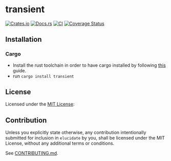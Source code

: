 # transient

[![Crates.io](https://img.shields.io/crates/v/transient.svg)](https://crates.io/crates/transient)
[![Docs.rs](https://docs.rs/transient/badge.svg)](https://docs.rs/transient)
[![CI](https://github.com/dark-fusion/transient/workflows/CI/badge.svg)](https://github.com/dark-fusion/transient/actions)
[![Coverage Status](https://coveralls.io/repos/github/dark-fusion/transient/badge.svg?branch=main)](https://coveralls.io/github/dark-fusion/transient?branch=main)

## Installation

### Cargo

* Install the rust toolchain in order to have cargo installed by following
  [this](https://www.rust-lang.org/tools/install) guide.
* run `cargo install transient`

## License

Licensed under the [MIT License](LICENSE):

## Contribution

Unless you explicitly state otherwise, any contribution intentionally submitted
for inclusion in `elucidate` by you, shall be licensed under the MIT License, without any additional
terms or conditions.

See [CONTRIBUTING.md](CONTRIBUTING.md).
